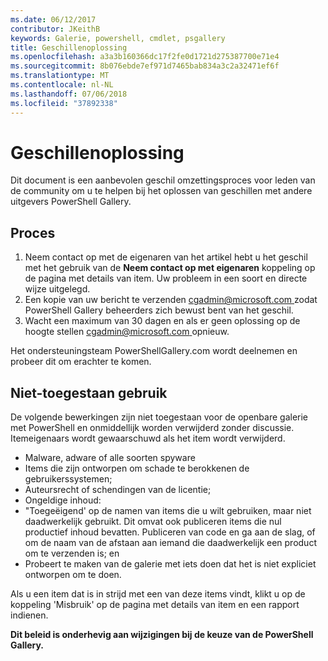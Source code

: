```yaml
---
ms.date: 06/12/2017
contributor: JKeithB
keywords: Galerie, powershell, cmdlet, psgallery
title: Geschillenoplossing
ms.openlocfilehash: a3a3b160366dc17f2fe0d1721d275387700e71e4
ms.sourcegitcommit: 8b076ebde7ef971d7465bab834a3c2a32471ef6f
ms.translationtype: MT
ms.contentlocale: nl-NL
ms.lasthandoff: 07/06/2018
ms.locfileid: "37892338"
---
```

# <a name="dispute-resolution"></a>Geschillenoplossing

Dit document is een aanbevolen geschil omzettingsproces voor leden van de community om u te helpen bij het oplossen van geschillen met andere uitgevers PowerShell Gallery.

## <a name="process"></a>Proces

1. Neem contact op met de eigenaren van het artikel hebt u het geschil met het gebruik van de **Neem contact op met eigenaren** koppeling op de pagina met details van item.
   Uw probleem in een soort en directe wijze uitgelegd.
2. Een kopie van uw bericht te verzenden [ cgadmin@microsoft.com ](mailto:cgadmin@microsoft.com) zodat PowerShell Gallery beheerders zich bewust bent van het geschil.
3. Wacht een maximum van 30 dagen en als er geen oplossing op de hoogte stellen [ cgadmin@microsoft.com ](mailto:cgadmin@microsoft.com) opnieuw.

Het ondersteuningsteam PowerShellGallery.com wordt deelnemen en probeer dit om erachter te komen.

## <a name="prohibited-use"></a>Niet-toegestaan gebruik

De volgende bewerkingen zijn niet toegestaan voor de openbare galerie met PowerShell en onmiddellijk worden verwijderd zonder discussie.  Itemeigenaars wordt gewaarschuwd als het item wordt verwijderd.

- Malware, adware of alle soorten spyware
- Items die zijn ontworpen om schade te berokkenen de gebruikerssystemen;
- Auteursrecht of schendingen van de licentie;
- Ongeldige inhoud:
- "Toegeëigend' op de namen van items die u wilt gebruiken, maar niet daadwerkelijk gebruikt. Dit omvat ook publiceren items die nul productief inhoud bevatten.
  Publiceren van code en ga aan de slag, of om de naam van de afstaan aan iemand die daadwerkelijk een product om te verzenden is; en
- Probeert te maken van de galerie met iets doen dat het is niet expliciet ontworpen om te doen.

Als u een item dat is in strijd met een van deze items vindt, klikt u op de koppeling 'Misbruik' op de pagina met details van item en een rapport indienen.

**Dit beleid is onderhevig aan wijzigingen bij de keuze van de PowerShell Gallery.**